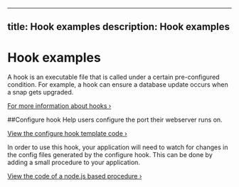 ----
title: Hook examples
description: Hook examples
----

# Hook examples

A hook is an executable file that is called under a certain pre-configured condition. For example, a hook can ensure a database update occurs when a snap gets upgraded. 

[For more information about hooks ›](http://docs.ubuntu.com/core/en/guides/build-device/config-hooks)


##Configure hook
Help users configure the port their webserver runs on.

[View the configure hook template code ›](https://github.com/ubuntu/snow-on-me-snap/blob/master/meta/hooks/configure)

In order to use this hook, your application will need to watch for changes in the config files generated by the configure hook. This can be done by adding a small procedure to your application. 

[View the code of a node.js based procedure ›](https://github.com/ubuntu/snow-on-me-snap/blob/master/main.js#L71)
